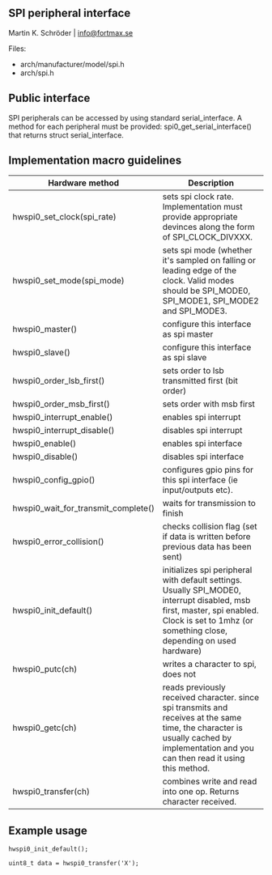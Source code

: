 SPI peripheral interface
----------------------------
Martin K. Schröder | info@fortmax.se

Files:

* arch/manufacturer/model/spi.h
* arch/spi.h

Public interface
----------------

SPI peripherals can be accessed by using standard serial_interface. A method for each peripheral must be provided: spi0_get_serial_interface() that returns struct serial_interface.


Implementation macro guidelines
----------------------

| Hardware method | Description |
|-----------------|-------------|
hwspi0_set_clock(spi_rate) | sets spi clock rate. Implementation must provide appropriate devinces along the form of SPI_CLOCK_DIVXXX. 
hwspi0_set_mode(spi_mode) | sets spi mode (whether it's sampled on falling or leading edge of the clock. Valid modes should be SPI_MODE0, SPI_MODE1, SPI_MODE2 and SPI_MODE3. 
hwspi0_master() | configure this interface as spi master
hwspi0_slave() | configure this interface as spi slave
hwspi0_order_lsb_first() | sets order to lsb transmitted first (bit order)
hwspi0_order_msb_first() | sets order with msb first
hwspi0_interrupt_enable() | enables spi interrupt
hwspi0_interrupt_disable() | disables spi interrupt
hwspi0_enable() | enables spi interface
hwspi0_disable() | disables spi interface
hwspi0_config_gpio() | configures gpio pins for this spi interface (ie input/outputs etc). 
hwspi0_wait_for_transmit_complete() | waits for transmission to finish
hwspi0_error_collision() | checks collision flag (set if data is written before previous data has been sent)
hwspi0_init_default() | initializes spi peripheral with default settings. Usually SPI_MODE0, interrupt disabled, msb first, master, spi enabled. Clock is set to 1mhz (or something close, depending on used hardware) 
hwspi0_putc(ch) | writes a character to spi, does not 
hwspi0_getc(ch) | reads previously received character. since spi transmits and receives at the same time, the character is usually cached by implementation and you can then read it using this method. 
hwspi0_transfer(ch) | combines write and read into one op. Returns character received. 


Example usage
--------------------

```
hwspi0_init_default();

uint8_t data = hwspi0_transfer('X'); 
```
